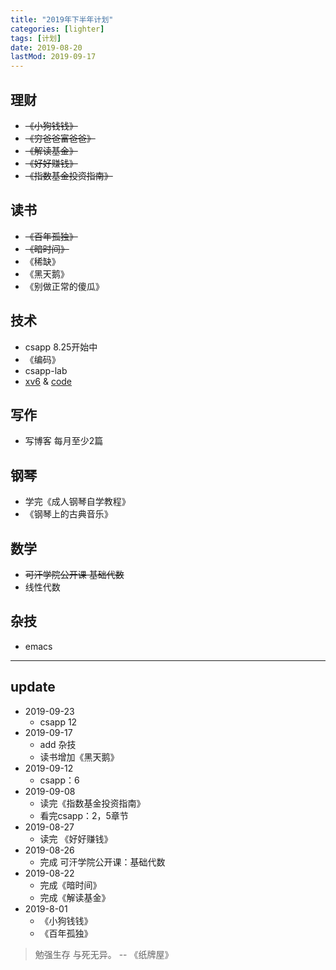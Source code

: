 ```yaml
---
title: "2019年下半年计划"
categories: [lighter]
tags: [计划]
date: 2019-08-20
lastMod: 2019-09-17
---
```


## 理财
- ~~《小狗钱钱》~~
- ~~《穷爸爸富爸爸》~~
- ~~《解读基金》~~
- ~~《好好赚钱》~~
- ~~《指数基金投资指南》~~

## 读书
- ~~《百年孤独》~~
- ~~《暗时间》~~
- 《稀缺》
- 《黑天鹅》
- 《别做正常的傻瓜》

## 技术
- csapp 8.25开始中
- 《编码》
- csapp-lab
- [xv6](https://github.com/ranxian/xv6-chinese) & [code](https://github.com/HeisenbergV/xv6)

## 写作
- 写博客 每月至少2篇

## 钢琴
- 学完《成人钢琴自学教程》
- 《钢琴上的古典音乐》

## 数学
- ~~可汗学院公开课 基础代数~~
- 线性代数

## 杂技
- emacs


---
## update
- 2019-09-23
  - csapp 12
- 2019-09-17
  - add 杂技
  - 读书增加《黑天鹅》
- 2019-09-12
  - csapp：6
- 2019-09-08
  - 读完《指数基金投资指南》
  - 看完csapp：2，5章节
- 2019-08-27
  - 读完 《好好赚钱》
- 2019-08-26
  - 完成 可汗学院公开课：基础代数
- 2019-08-22
    - 完成《暗时间》
    - 完成《解读基金》
- 2019-8-01
    - 《小狗钱钱》
    - 《百年孤独》

> 勉强生存 与死无异。 -- 《纸牌屋》
